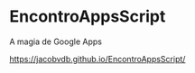 EncontroAppsScript
==================

A magia de Google Apps 

https://jacobvdb.github.io/EncontroAppsScript/
